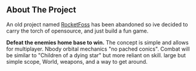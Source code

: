 ## About The Project

An old project named <a href="https://github.com/cmdrflexo/RocketFOSS">RocketFoss</a> has been abandoned so ive decided to carry the torch of opensource, and just build a fun game.

**Defeat the enemies home base to win.** The concept is simple and allows for multiplayer. Nbody orbital mechanics "no pached conics". Combat will be similar to "Children of a dying star" but more reliant on skill. large but simple scope, World, weapons, and a way to get around.